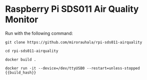 # Raspberry Pi SDS011 Air Quality Monitor

Run with the following command:

```
git clone https://github.com/mirorauhala/rpi-sds011-airquality
```

```
cd rpi-sds011-airquality
```

```
docker build .
```

```
docker run -it --device=/dev/ttyUSB0 --restart=unless-stopped {{build_hash}}
```